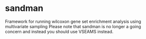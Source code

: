 sandman
=======

Framework for running wilcoxon gene set enrichment analysis using multivariate sampling
Please note that sandman is no longer a going concern and instead you should use VSEAMS instead.
